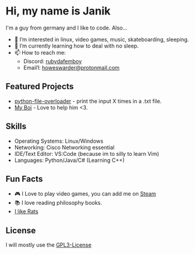 # Hi, my name is Janik

I'm a guy from germany and I like to code. Also...
- 🌱 I’m interested in linux, video games, music, skateboarding, sleeping.
- 🌱 I’m currently learning how to deal with no sleep.
- 📫 How to reach me:
  -  Discord: [rubydafemboy](discordapp.com/users/435790473488105472)
  -  Email1: howeswarder@protonmail.com

## Featured Projects
- [python-file-overloader](https://github.com/howeswarderbutcool/python-file-overload) - print the input X times in a .txt file.
- [My Boi](https://github.com/Manily04) - Love to help him <3.

## Skills
- Operating Systems: Linux/Windows
- Networking: Cisco Networking essential
- IDE/Text Editor: VS:Code (because im to silly to learn Vim)
- Languages: Python/Java/C# (Learning C++)


## Fun Facts
- 🎮 I Love to play video games, you can add me on [Steam](https://steamcommunity.com/id/godescat)
- 📚 I love reading philosophy books.
- [I like Rats](https://www.youtube.com/playlist?list=PLTOfCenLREuJ2wr7rsEjx-30j8ZlVkU7-)

## License
I will mostly use the [GPL3-License](https://www.gnu.org/licenses/gpl-3.0.en.html)
  
  
  


